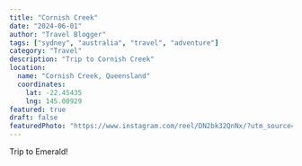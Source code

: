 ```yaml
---
title: "Cornish Creek"
date: "2024-06-01"
author: "Travel Blogger"
tags: ["sydney", "australia", "travel", "adventure"]
category: "Travel"
description: "Trip to Cornish Creek"
location:
  name: "Cornish Creek, Queensland"
  coordinates:
    lat: -22.45435
    lng: 145.00929
featured: true
draft: false
featuredPhoto: "https://www.instagram.com/reel/DN2bk32QnNx/?utm_source=ig_web_copy_link&igsh=MzRlODBiNWFlZA=="
---
```


Trip to Emerald!
